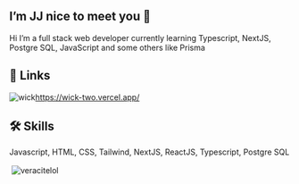 
## I’m JJ nice to meet you 👋
Hi I’m a full stack web developer currently learning Typescript, NextJS, Postgre SQL, JavaScript and some others like Prisma


## 🔗 Links
![wick](https://r2.strap.lol/rip.png.PNG)https://wick-two.vercel.app/



## 🛠 Skills
Javascript, HTML, CSS, Tailwind, NextJS, ReactJS, Typescript, Postgre SQL

<p>&nbsp;<img align="center" src="https://github-readme-stats.vercel.app/api?username=veracitelol&show_icons=true&theme=dark&locale=en" alt="veracitelol" /></p>
